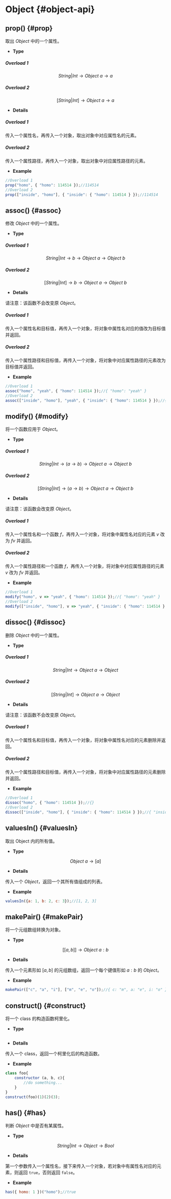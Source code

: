# Object {#object-api}

## prop() {#prop}

取出 $Object$ 中的一个属性。

- **Type**

##### Overload 1

$$String|Int\rightarrow Object \ a \rightarrow a$$

##### Overload 2

$$[String|Int]\rightarrow Object \ a \rightarrow a$$

- **Details**

##### Overload 1

传入一个属性名，再传入一个对象，取出对象中对应属性名的元素。

##### Overload 2

传入一个属性路径，再传入一个对象，取出对象中对应属性路径的元素。

- **Example**

```javascript
//Overload 1
prop("homo", { "homo": 114514 });//114514
//Overload 2
prop(["inside", "homo"], { "inside": { "homo": 114514 } });//114514
```

## assoc() {#assoc}

修改 $Object$ 中的一个属性。

- **Type**

##### Overload 1

$$String|Int\rightarrow b\rightarrow Object \ a \rightarrow Object \ b$$

##### Overload 2

$$[String|Int]\rightarrow b\rightarrow Object \ a \rightarrow Object \ b$$

- **Details**

请注意：该函数不会改变原 $Object$。

##### Overload 1

传入一个属性名和目标值，再传入一个对象，将对象中属性名对应的值改为目标值并返回。

##### Overload 2

传入一个属性路径和目标值，再传入一个对象，将对象中对应属性路径的元素改为目标值并返回。

- **Example**

```javascript
//Overload 1
assoc("homo", "yeah", { "homo": 114514 });//{ "homo": "yeah" }
//Overload 2
assoc(["inside", "homo"], "yeah", { "inside": { "homo": 114514 } });//{ "inside": { "homo": "yeah" } }
```

## modify() {#modify}

将一个函数应用于 $Object$。

- **Type**

##### Overload 1

$$String|Int\rightarrow (a\rightarrow b)\rightarrow Object \ a \rightarrow Object\ b$$

##### Overload 2

$$[String|Int]\rightarrow (a\rightarrow b)\rightarrow Object \ a \rightarrow Object\ b$$

- **Details**

请注意：该函数会改变原 $Object$。

##### Overload 1

传入一个属性名和一个函数 $f$，再传入一个对象，将对象中属性名对应的元素 $v$ 改为 $f v$ 并返回。

##### Overload 2

传入一个属性路径和一个函数 $f$，再传入一个对象，将对象中对应属性路径的元素 $v$ 改为 $f v$ 并返回。

- **Example**

```javascript
//Overload 1
modify("homo", v => "yeah", { "homo": 114514 });//{ "homo": "yeah" }
//Overload 2
modify(["inside", "homo"], v => "yeah", { "inside": { "homo": 114514 } });//{ "inside": { "homo": "yeah" } }
```

## dissoc() {#dissoc}

删除 $Object$ 中的一个属性。

- **Type**

##### Overload 1

$$String|Int\rightarrow Object \ a \rightarrow Object$$

##### Overload 2

$$[String|Int]\rightarrow Object \ a \rightarrow Object$$

- **Details**

请注意：该函数不会改变原 $Object$。

##### Overload 1

传入一个属性名和目标值，再传入一个对象，将对象中属性名对应的元素删除并返回。

##### Overload 2

传入一个属性路径和目标值，再传入一个对象，将对象中对应属性路径的元素删除并返回。

- **Example**

```javascript
//Overload 1
dissoc("homo", { "homo": 114514 });//{}
//Overload 2
dissoc(["inside", "homo"], { "inside": { "homo": 114514 } });//{ "inside": {} }
```

## valuesIn() {#valuesIn}

取出 Object 内的所有值。

- **Type**

$$Object \ a\rightarrow [a]$$

- **Details**

传入一个 $Object$，返回一个其所有值组成的列表。

- **Example**

```javascript
valuesIn({a: 1, b: 2, c: 3});//[1, 2, 3]
```

## makePair() {#makePair}

将一个元组数组转换为对象。

- **Type**

$$[[a,b]]\rightarrow Object \ a:b$$

- **Details**

传入一个元素形如 $[a,b]$ 的元组数组，返回一个每个键值形如 ${a:b}$ 的 $Object$。

- **Example**

```javascript
makePair(["c", "a", "i"], ["m", "e", "o"]);//{ c: "m", a: "e", i: "o" }
```

## construct() {#construct}

将一个 class 的构造函数柯里化。

- **Type**

<img class="constructFlowImage" :src="constructFlowImage()" style="margin: 0 auto;">

- **Details**

传入一个 class，返回一个柯里化后的构造函数。

- **Example**

```javascript
class foo{
    constructor (a, b, c){
        //do something...
    }
}
construct(foo)(1)(2)(3);
```

## has() {#has}

判断 $Object$ 中是否有某属性。

- **Type**

$$String|Int\rightarrow Object\rightarrow Bool$$

- **Details**

第一个参数传入一个属性名，接下来传入一个对象，若对象中有属性名对应的元素，则返回 `true`，否则返回 `false`。

- **Example**

```javascript
has({ homo: 1 })("homo");//true
```

<script setup>
import { useData } from 'vitepress'
const { isDark } = useData()

const constructFlowImage = function () {
    if (isDark.value) {
        return "/images/api/pureeval.ist.drawio-pi-dark.svg"
    } else {
        return "/images/api/pureeval.ist.drawio-pi-light.svg"
    }
}
</script>